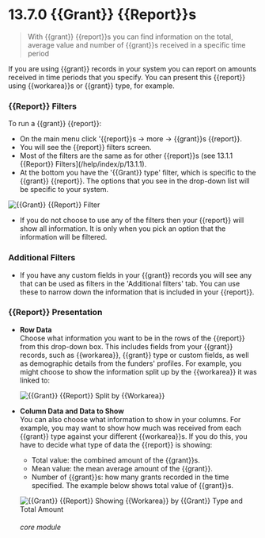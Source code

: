 # 13.7.0 {{Grant}} {{Report}}s

> With {{grant}} {{report}}s you can find information on the total, average value and number of {{grant}}s received in a specific time period

If you are using {{grant}} records in your system you can report on amounts received in time periods that you specify. You can present this {{report}} using {{workarea}}s or {{grant}} type, for example.

### {{Report}} Filters

To run a {{grant}} {{report}}:

- On the main menu click '{{report}}s -> more -> {{grant}}s {{report}}.
- You will see the {{report}} filters screen. 
- Most of the filters are the same as for other {{report}}s (see 13.1.1 {{Report}} Filters](/help/index/p/13.1.1).
- At the bottom you have the '{{Grant}} type' filter, which is specific to the {{grant}} {{report}}. The options that you see in the drop-down list will be specific to your system. 

![{{Grant}} {{Report}} Filter](13.7.0a.png)

- If you do not choose to use any of the filters then your {{report}} will show all information. It is only when you pick an option that the information will be filtered.

### Additional Filters

- If you have any custom fields in your {{grant}} records you will see any that can be used as filters in the 'Additional filters' tab. You can use these to narrow down the information that is included in your {{report}}.

### {{Report}} Presentation

- **Row Data**  
  Choose what information you want to be in the rows of the {{report}} from this drop-down box. This includes fields from your {{grant}} records, such as {{workarea}}, {{grant}} type or custom fields, as well as demographic details from the funders' profiles. For example, you might choose to show the information split up by the {{workarea}} it was linked to:
  
  ![{{Grant}} {{Report}} Split by {{Workarea}}](13.7.0b.png)
  
- **Column Data and Data to Show**    
  You can also choose what information to show in your columns. For example, you may want to show how much was received from each {{grant}} type against your different {{workarea}}s. If you do this, you have to decide what type of data the {{report}} is showing:
  - Total value: the combined amount of the {{grant}}s.
  - Mean value: the mean average amount of the {{grant}}.
  - Number of {{grant}}s: how many grants recorded in the time specified.
  The example below shows total value of {{grant}}s.
  
  ![{{Grant}} {{Report}} Showing {{Workarea}} by {{Grant}} Type and Total Amount](13.7.0c)
  
  
  ###### core module
  
  

